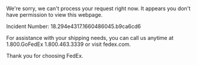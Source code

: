 	


 	

We're sorry, we can't process your request right now. It appears you don't have permission to view this webpage.


Incident Number: 18.294e4317.1660486045.b9ca6cd6





For assistance with your shipping needs, you can call us anytime at 1.800.GoFedEx 1.800.463.3339 or visit fedex.com.




Thank you for choosing FedEx.